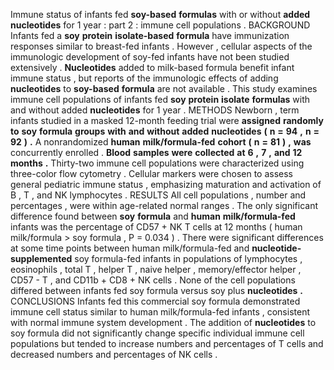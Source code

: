 Immune status of infants fed **soy-based** **formulas** with or without **added** **nucleotides** for 1 year : part 2 : immune cell populations . BACKGROUND Infants fed a **soy** **protein** **isolate-based** **formula** have immunization responses similar to breast-fed infants . However , cellular aspects of the immunologic development of soy-fed infants have not been studied extensively . **Nucleotides** added to milk-based formula benefit infant immune status , but reports of the immunologic effects of adding **nucleotides** to **soy-based** **formula** are not available . This study examines immune cell populations of infants fed **soy** **protein** **isolate** **formulas** with and without added **nucleotides** for 1 year . METHODS Newborn , term infants studied in a masked 12-month feeding trial were **assigned** **randomly** **to** **soy** **formula** **groups** **with** **and** **without** **added** **nucleotides** **(** **n** **=** **94** **,** **n** **=** **92** **)** **.** A nonrandomized **human** **milk/formula-fed** **cohort** **(** **n** **=** **81** **)** **,** **was** concurrently enrolled . **Blood** **samples** **were** **collected** **at** **6** **,** **7** **,** **and** **12** **months** **.** Thirty-two immune cell populations were characterized using three-color flow cytometry . Cellular markers were chosen to assess general pediatric immune status , emphasizing maturation and activation of B , T , and NK lymphocytes . RESULTS All cell populations , number and percentages , were within age-related normal ranges . The only significant difference found between **soy** **formula** and **human** **milk/formula-fed** infants was the percentage of CD57 + NK T cells at 12 months ( human milk/formula > soy formula , P = 0.034 ) . There were significant differences at some time points between human milk/formula-fed and **nucleotide-supplemented** soy formula-fed infants in populations of lymphocytes , eosinophils , total T , helper T , naive helper , memory/effector helper , CD57 - T , and CD11b + CD8 + NK cells . None of the cell populations differed between infants fed soy formula versus soy plus **nucleotides** **.** CONCLUSIONS Infants fed this commercial soy formula demonstrated immune cell status similar to human milk/formula-fed infants , consistent with normal immune system development . The addition of **nucleotides** to soy formula did not significantly change specific individual immune cell populations but tended to increase numbers and percentages of T cells and decreased numbers and percentages of NK cells . 